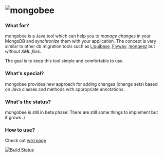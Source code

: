 ![mongobee](https://raw.githubusercontent.com/aaranost/mongobee/master/misc/mongobee_min.png)
=======

### What for?

mongobee is a Java tool which can help you to *manage changes* in your MongoDB and *synchronize* them with your application.
The concept is very similar to other db migration tools such as [Liquibase](http://www.liquibase.org),
[Flyway](http://flywaydb.org), [mongeez](https://github.com/secondmarket/mongeez) but *without XML files*.

The goal is to keep this tool simple and comfortable to use.

### What's special?

mongobee provides new approach for adding changes (change sets) based on Java classes and methods with appropriate annotations.

### What's the status?

mongobee is still in beta phase! There are still some things to implement but it grows :)

### How to use?

Check out [wiki page](https://github.com/aaranost/mongobee/wiki/How-to-use-mongobee)

[![Build Status](https://travis-ci.org/aaranost/mongobee.svg?branch=master)](https://travis-ci.org/aaranost/mongobee)

